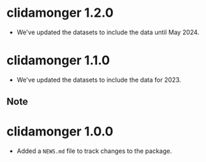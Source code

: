 # clidamonger 1.2.0

* We've updated the datasets to include the data until May 2024.

# clidamonger 1.1.0

* We've updated the datasets to include the data for 2023.

## Note

# clidamonger 1.0.0

* Added a `NEWS.md` file to track changes to the package.
